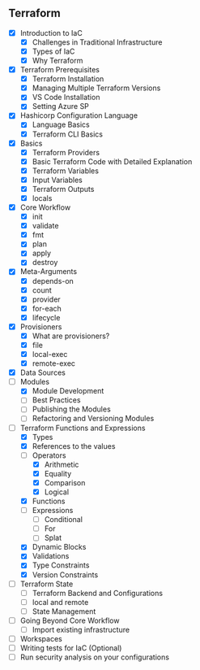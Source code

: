 ## Terraform

- [X] Introduction to IaC
    - [X] Challenges in Traditional Infrastructure
    - [X] Types of IaC
    - [X] Why Terraform
- [X] Terraform Prerequisites
    - [X] Terraform Installation
    - [X] Managing Multiple Terraform Versions
    - [X] VS Code Installation
    - [X] Setting Azure SP
- [X] Hashicorp Configuration Language
    - [X] Language Basics
    - [X] Terraform CLI Basics
- [X] Basics
    - [X] Terraform Providers
    - [X] Basic Terraform Code with Detailed Explanation
    - [X] Terraform Variables
    - [X] Input Variables
    - [X] Terraform Outputs
    - [X] locals
- [X] Core Workflow
    - [X] init
    - [X] validate
    - [X] fmt
    - [X] plan
    - [X] apply
    - [X] destroy
- [X] Meta-Arguments
    - [X] depends-on
    - [X] count
    - [X] provider
    - [X] for-each
    - [X] lifecycle
- [X] Provisioners
    - [X] What are provisioners?
    - [X] file
    - [X] local-exec
    - [X] remote-exec
- [X] Data Sources
- [ ] Modules
    - [X] Module Development
    - [ ] Best Practices
    - [ ] Publishing the Modules
    - [ ] Refactoring and Versioning Modules
- [ ] Terraform Functions and Expressions
    - [X] Types
    - [X] References to the values
    - [ ] Operators
        - [X] Arithmetic
        - [X] Equality
        - [X] Comparison
        - [X] Logical
    - [X] Functions 
    - [ ] Expressions
        - [ ] Conditional
        - [ ] For
        - [ ] Splat
    - [X] Dynamic Blocks
    - [X] Validations
    - [X] Type Constraints
    - [X] Version Constraints
- [ ] Terraform State
    - [ ] Terraform Backend and Configurations
    - [ ] local and remote
    - [ ] State Management
- [ ] Going Beyond Core Workflow
    - [ ] Import existing infrastructure
- [ ] Workspaces
- [ ] Writing tests for IaC (Optional)
- [ ] Run security analysis on your configurations